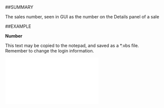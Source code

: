 

##SUMMARY

The sales number, seen in GUI as the number on the Details panel of a sale


##EXAMPLE

**Number**

This text may be copied to the notepad, and saved as a *.vbs file. Remember to change the login information.

![](../../Examples/vbs/SOSale.Number.vbs.txt)





